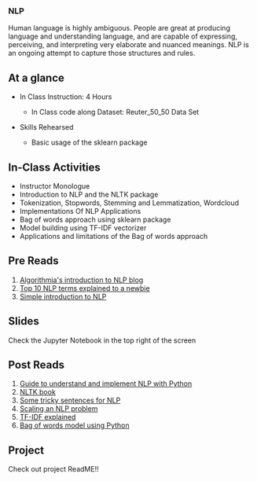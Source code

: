 ### NLP

Human language is highly ambiguous. People are great at producing language and understanding language, and are capable of expressing, perceiving, and interpreting very elaborate and nuanced meanings.  NLP is an ongoing attempt to capture those structures and rules.

## At a glance
* In Class Instruction: 4 Hours
  * In Class code along Dataset: Reuter_50_50 Data Set
  
* Skills Rehearsed
  * Basic usage of the sklearn package

## In-Class Activities
* Instructor Monologue 
* Introduction to NLP and the NLTK package
* Tokenization, Stopwords, Stemming and Lemmatization, Wordcloud
* Implementations Of NLP Applications
* Bag of words approach using sklearn package
* Model building using TF-IDF vectorizer
* Applications and limitations of the Bag of words approach


## Pre Reads
1. [Algorithmia's introduction to NLP blog](https://blog.algorithmia.com/introduction-natural-language-processing-nlp/)
2. [Top 10 NLP terms explained to a newbie](https://www.datasciencecentral.com/profiles/blogs/10-common-nlp-terms-explained-for-the-text-analysis-novice)
3. [Simple introduction to NLP](https://www.datasciencecentral.com/profiles/blogs/see-this-simple-introduction-to-natural-language-processing-nlp)


## Slides
Check the Jupyter Notebook in the top right of the screen


## Post Reads
1. [Guide to understand and implement NLP with Python](https://www.analyticsvidhya.com/blog/2017/01/ultimate-guide-to-understand-implement-natural-language-processing-codes-in-python/)
2. [NLTK book](http://www.nltk.org/book/)
3. [Some tricky sentences for NLP](https://www.datasciencecentral.com/profiles/blogs/seven-tricky-sentences-for-nlp-and-text-mining-algorithms)
4. [Scaling an NLP problem](https://www.datasciencecentral.com/profiles/blogs/short-story-on-scaling-an-nlp-problem-without-using-a-ton-of)
5. [TF-IDF explained](https://en.wikipedia.org/wiki/Tf%E2%80%93idf)
6. [Bag of words model using Python](https://machinelearningmastery.com/gentle-introduction-bag-words-model/)


## Project 
Check out project ReadME!!

